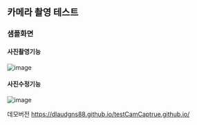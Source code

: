 ## 카메라 촬영 테스트

### 샘플화면
#### 사진촬영기능
![image](https://github.com/dlaudgns88/testCamCaptrue.github.io/assets/103983433/89b5fe9a-5d03-4fc0-a504-4316cf19927e)
#### 사진수정기능
![image](https://github.com/dlaudgns88/testCamCaptrue.github.io/assets/103983433/b24dbc12-edb4-4ee3-a2a9-89cd1f287c3a)

데모버전
https://dlaudgns88.github.io/testCamCaptrue.github.io/
